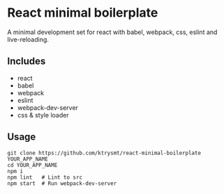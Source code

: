 # React minimal boilerplate

A minimal development set for react with babel, webpack, css, eslint and live-reloading.

## Includes

- react
- babel
- webpack
- eslint
- webpack-dev-server
- css & style loader

## Usage

```
git clone https://github.com/ktrysmt/react-minimal-boilerplate YOUR_APP_NAME
cd YOUR_APP_NAME
npm i
npm lint   # Lint to src
npm start  # Run webpack-dev-server
```
